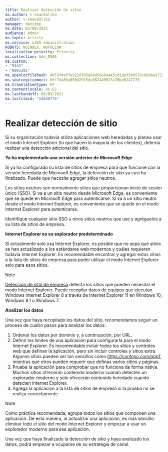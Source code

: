 ```yaml
---
title: Realizar detección de sitio
ms.author: v-smandalika
author: v-smandalika
manager: dansimp
ms.date: 03/08/2021
audience: Admin
ms.topic: article
ms.service: o365-administration
ROBOTS: NOINDEX, NOFOLLOW
localization_priority: Priority
ms.collection: Adm_O365
ms.custom:
- "9143"
- "9005291"
ms.openlocfilehash: 4653fdef7e9226f05809d56e9a445cd1da35b0578c088bea72252a281d4527d2
ms.sourcegitcommit: b5f7da89a650d2915dc652449623c78be6247175
ms.translationtype: HT
ms.contentlocale: es-ES
ms.lasthandoff: 08/05/2021
ms.locfileid: "54030775"
---
```

# <a name="do-site-discovery"></a>Realizar detección de sitio

Si su organización todavía utiliza aplicaciones web heredadas y planea usar el modo Internet Explorer (lo que hacen la mayoría de los clientes), debería realizar una detección adicional del sitio.

**Ya ha implementado una versión anterior de Microsoft Edge**

Si ya ha configurado su lista de sitios de empresa para que funcione con la versión heredada de Microsoft Edge, la detección de sitio ya casi ha finalizado. Puede que necesite agregar sitios neutros.

Los sitios neutros son normalmente sitios que proporcionan inicio de sesión único (SSO). Si va a un sitio neutro desde Microsoft Edge, es conveniente que se quede en Microsoft Edge para autenticarse. Si va a un sitio neutro desde el modo Internet Explorer, es conveniente que se quede en el modo Internet Explorer para autenticarse.

Identifique cualquier sitio SSO u otros sitios neutros que use y agréguelos a su lista de sitios de empresa.

**Internet Explorer es su explorador predeterminado**

Si actualmente solo usa Internet Explorer, es posible que no sepa qué sitios se han actualizado a los estándares web modernos y cuáles requieren todavía Internet Explorer. Es recomendable encontrar y agregar estos sitios a la lista de sitios de empresa para poder utilizar el modo Internet Explorer solo para esos sitios.

> [!NOTE]
> [Detección de sitio de empresa](https://docs.microsoft.com/internet-explorer/ie11-deploy-guide/collect-data-using-enterprise-site-discovery) detecta los sitios que pueden necesitar el modo Internet Explorer. Puede recopilar datos de equipos que ejecutan Windows Internet Explorer 8 a través de Internet Explorer 11 en Windows 10, Windows 8.1 o Windows 7.

**Analizar los datos**

Una vez que haya recopilado los datos del sitio, recomendamos seguir un proceso de cuatro pasos para analizar los datos:
1. Ordenar los datos por dominio y, a continuación, por URL.
2. Definir los límites de una aplicación para configurarla para el modo Internet Explorer. Es recomendable incluir todos los sitios y controles web que definan la aplicación, pero sin incluir controles y sitios extra. Algunos sitios pueden ser tan sencillos como *https://contoso.com/app1*, mientras que otros pueden requerir que definas varios sitios y páginas.
3. Pruebe la aplicación para comprobar que no funciona de forma nativa. Muchos sitios ofrecerán contenido moderno cuando detecten un explorador moderno y solo ofrecerán contenido heredado cuando detecten Internet Explorer.
4. Agrega la aplicación a la lista de sitios de empresa si la prueba no se realiza correctamente.

> [!NOTE]
> Como práctica recomendada, agrupa todos los sitios que componen una aplicación. De esta manera, al actualizar una aplicación, es más sencillo eliminar todo el sitio del modo Internet Explorer y empezar a usar un explorador moderno para esa aplicación.

Una vez que haya finalizado la detección de sitio y haya analizado los datos, podrá empezar a ocuparse de su estrategia de canal.

